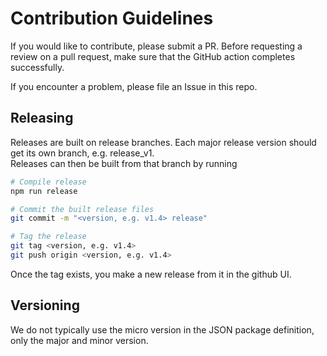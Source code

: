 # Contribution Guidelines

If you would like to contribute, please submit a PR. Before requesting a
review on a pull request, make sure that the GitHub action completes
successfully.

If you encounter a problem, please file an Issue in this repo.

## Releasing

Releases are built on release branches. Each major release version should get
its own branch, e.g. release_v1.  
Releases can then be built from that branch by running

```bash
# Compile release
npm run release

# Commit the built release files
git commit -m "<version, e.g. v1.4> release"

# Tag the release
git tag <version, e.g. v1.4>
git push origin <version, e.g. v1.4>
```

Once the tag exists, you make a new release from it in the github UI.

## Versioning

We do not typically use the micro version in the JSON package
definition, only the major and minor version.
